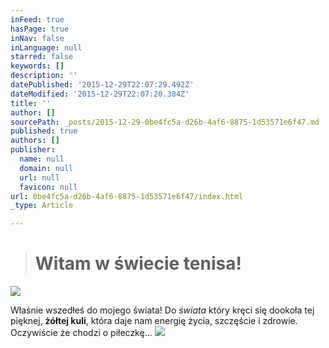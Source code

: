 ```yaml
---
inFeed: true
hasPage: true
inNav: false
inLanguage: null
starred: false
keywords: []
description: ''
datePublished: '2015-12-29T22:07:29.492Z'
dateModified: '2015-12-29T22:07:20.384Z'
title: ''
author: []
sourcePath: _posts/2015-12-29-0be4fc5a-d26b-4af6-8875-1d53571e6f47.md
published: true
authors: []
publisher:
  name: null
  domain: null
  url: null
  favicon: null
url: 0be4fc5a-d26b-4af6-8875-1d53571e6f47/index.html
_type: Article

---
```

> # **Witam w świecie tenisa!**

![](https://s3-us-west-2.amazonaws.com/the-grid-img/p/ba63642b2d1a8f02fba8160af9ff89dcb9bcf802.png)

Właśnie wszedłeś do mojego świata! Do _świata_ który kręci się dookoła tej pięknej, **żółtej kuli**, która daje nam energię życia, szczęście i zdrowie. Oczywiście że chodzi o piłeczkę...
![](https://the-grid-user-content.s3-us-west-2.amazonaws.com/4bd074af-4149-4883-9d27-12e8cb61498b.png)
